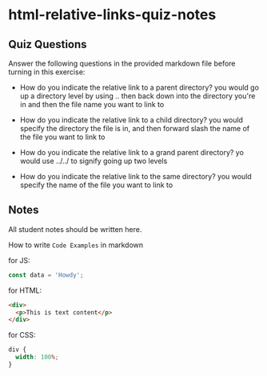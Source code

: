 # html-relative-links-quiz-notes

## Quiz Questions

Answer the following questions in the provided markdown file before turning in this exercise:

- How do you indicate the relative link to a parent directory?
  you would go up a directory level by using .. then back down into the directory you're in and then the file name you want to link to

- How do you indicate the relative link to a child directory?
  you would specify the directory the file is in, and then forward slash the name of the file you want to link to

- How do you indicate the relative link to a grand parent directory?
  yo would use ../../ to signify going up two levels

- How do you indicate the relative link to the same directory?
  you would specify the name of the file you want to link to

## Notes

All student notes should be written here.

How to write `Code Examples` in markdown

for JS:

```javascript
const data = 'Howdy';
```

for HTML:

```html
<div>
  <p>This is text content</p>
</div>
```

for CSS:

```css
div {
  width: 100%;
}
```
